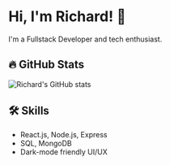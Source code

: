 # Hi, I'm Richard! 👋

I'm a Fullstack Developer and tech enthusiast.  

## 🔥 GitHub Stats
![Richard's GitHub stats](https://github-readme-stats.vercel.app/api?username=RichardBrendan&show_icons=true&theme=radical)

## 🛠 Skills
- React.js, Node.js, Express
- SQL, MongoDB
- Dark-mode friendly UI/UX
